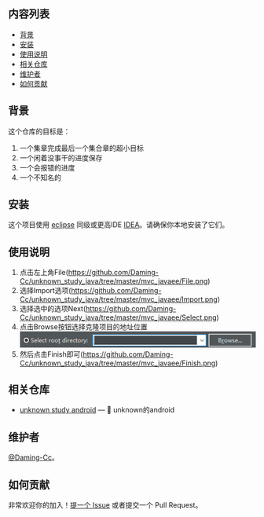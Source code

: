 
## 内容列表

- [背景](#背景)
- [安装](#安装)
- [使用说明](#使用说明)
- [相关仓库](#相关仓库)
- [维护者](#维护者)
- [如何贡献](#如何贡献)

## 背景

这个仓库的目标是：

1. 一个集章完成最后一个集合章的超小目标
2. 一个闲着没事干的进度保存
3. 一个会报错的进度
4. 一个不知名的

## 安装

这个项目使用 [eclipse](https://www.eclipse.org/) 同级或更高IDE [IDEA](https://www.jetbrains.com/products.html#type=ide)。请确保你本地安装了它们。

## 使用说明

1. 点击左上角File(https://github.com/Daming-Cc/unknown_study_java/tree/master/mvc_javaee/File.png)
2. 选择Import选项(https://github.com/Daming-Cc/unknown_study_java/tree/master/mvc_javaee/Import.png)
3. 选择选中的选项Next(https://github.com/Daming-Cc/unknown_study_java/tree/master/mvc_javaee/Select.png)
4. 点击Browse按钮选择克隆项目的地址位置 ![Alt text](https://github.com/Daming-Cc/unknown_study_java/blob/master/image/Address.jpg)
5. 然后点击Finish即可(https://github.com/Daming-Cc/unknown_study_java/tree/master/mvc_javaee/Finish.png)
## 相关仓库

- [unknown study android](https://github.com/Daming-Cc/unknown_study_android) — 💌 unknown的android

## 维护者

[@Daming-Cc](https://github.com/Daming-Cc)。

## 如何贡献

非常欢迎你的加入！[提一个 Issue](https://github.com/Daming-Cc/unknown_study_java/issues/new) 或者提交一个 Pull Request。
